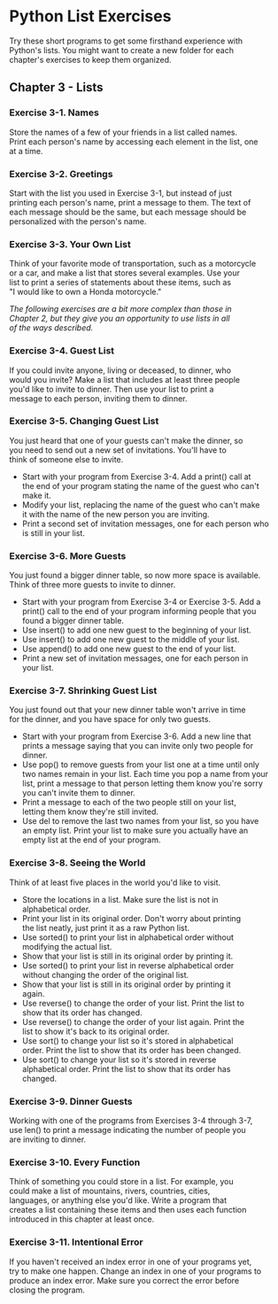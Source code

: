 # Python List Exercises

Try these short programs to get some firsthand experience with<br/>
Python's lists. You might want to create a new folder for each<br/>
chapter's exercises to keep them organized.<br/>

## Chapter 3 - Lists

### Exercise 3-1. Names
Store the names of a few of your friends in a list called names. <br/>
Print each person's name by accessing each element in the list, one <br/>
at a time.<br/>

### Exercise 3-2. Greetings
Start with the list you used in Exercise 3-1, but instead of just <br/>
printing each person's name, print a message to them. The text of <br/>
each message should be the same, but each message should be <br/>
personalized with the person's name.<br/>

### Exercise 3-3. Your Own List
Think of your favorite mode of transportation, such as a motorcycle <br/>
or a car, and make a list that stores several examples. Use your <br/>
list to print a series of statements about these items, such as <br/>
"I would like to own a Honda motorcycle."<br/>

*The following exercises are a bit more complex than those in <br/>
Chapter 2, but they give you an opportunity to use lists in all <br/>
of the ways described.*<br/>

### Exercise 3-4. Guest List
If you could invite anyone, living or deceased, to dinner, who <br/>
would you invite? Make a list that includes at least three people <br/>
you'd like to invite to dinner. Then use your list to print a <br/>
message to each person, inviting them to dinner.<br/>

### Exercise 3-5. Changing Guest List
You just heard that one of your guests can't make the dinner, so <br/>
you need to send out a new set of invitations. You'll have to <br/>
think of someone else to invite.<br/>

- Start with your program from Exercise 3-4. Add a print() call at <br/>
  the end of your program stating the name of the guest who can't <br/>
  make it.
- Modify your list, replacing the name of the guest who can't make <br/>
  it with the name of the new person you are inviting.<br/>
- Print a second set of invitation messages, one for each person who <br/>
  is still in your list.

### Exercise 3-6. More Guests
You just found a bigger dinner table, so now more space is available. <br/>
Think of three more guests to invite to dinner.<br/>

- Start with your program from Exercise 3-4 or Exercise 3-5. Add a <br/>
  print() call to the end of your program informing people that you <br/>
  found a bigger dinner table.<br/>
- Use insert() to add one new guest to the beginning of your list.
- Use insert() to add one new guest to the middle of your list.
- Use append() to add one new guest to the end of your list.
- Print a new set of invitation messages, one for each person in <br/>
  your list.

### Exercise 3-7. Shrinking Guest List
You just found out that your new dinner table won't arrive in time <br/>
for the dinner, and you have space for only two guests.

- Start with your program from Exercise 3-6. Add a new line that <br/>
  prints a message saying that you can invite only two people for <br/>
  dinner.
- Use pop() to remove guests from your list one at a time until only <br/>
  two names remain in your list. Each time you pop a name from your <br/>
  list, print a message to that person letting them know you're sorry <br/>
  you can't invite them to dinner.
- Print a message to each of the two people still on your list, <br/>
  letting them know they're still invited.
- Use del to remove the last two names from your list, so you have <br/>
  an empty list. Print your list to make sure you actually have an <br/>
  empty list at the end of your program.

### Exercise 3-8. Seeing the World
Think of at least five places in the world you'd like to visit.<br/>

- Store the locations in a list. Make sure the list is not in <br/>
  alphabetical order.
- Print your list in its original order. Don't worry about printing <br/>
  the list neatly, just print it as a raw Python list.<br/>
- Use sorted() to print your list in alphabetical order without <br/>
  modifying the actual list.
- Show that your list is still in its original order by printing it.
- Use sorted() to print your list in reverse alphabetical order <br/>
  without changing the order of the original list.
- Show that your list is still in its original order by printing it <br/>
  again.
- Use reverse() to change the order of your list. Print the list to <br/>
  show that its order has changed.
- Use reverse() to change the order of your list again. Print the <br/>
  list to show it's back to its original order.
- Use sort() to change your list so it's stored in alphabetical <br/>
  order. Print the list to show that its order has been changed.
- Use sort() to change your list so it's stored in reverse <br/>
  alphabetical order. Print the list to show that its order has <br/>
  changed.

### Exercise 3-9. Dinner Guests
Working with one of the programs from Exercises 3-4 through 3-7, <br/>
use len() to print a message indicating the number of people you <br/>
are inviting to dinner.

### Exercise 3-10. Every Function
Think of something you could store in a list. For example, you <br/>
could make a list of mountains, rivers, countries, cities, <br/>
languages, or anything else you'd like. Write a program that <br/>
creates a list containing these items and then uses each function <br/>
introduced in this chapter at least once.

### Exercise 3-11. Intentional Error
If you haven't received an index error in one of your programs yet, <br/>
try to make one happen. Change an index in one of your programs to <br/>
produce an index error. Make sure you correct the error before <br/>
closing the program.
